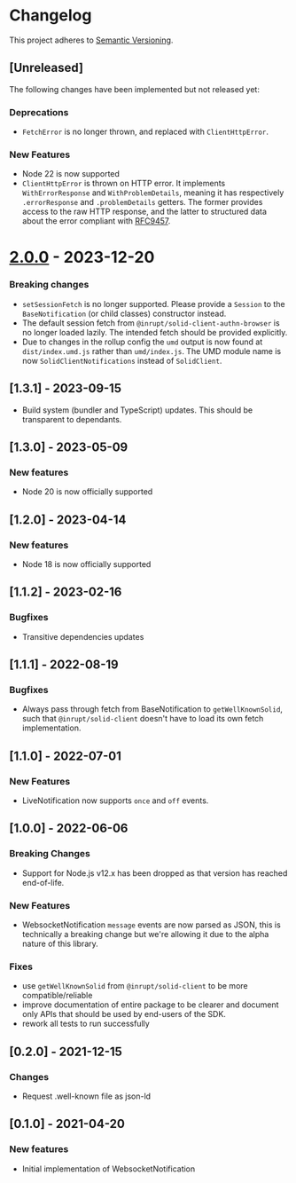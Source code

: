 # Changelog

This project adheres to [Semantic Versioning](http://semver.org/spec/v2.0.0.html).

## [Unreleased]

The following changes have been implemented but not released yet:

### Deprecations

- `FetchError` is no longer thrown, and replaced with `ClientHttpError`.

### New Features

- Node 22 is now supported
- `ClientHttpError` is thrown on HTTP error. It implements `WithErrorResponse` and `WithProblemDetails`,
  meaning it has respectively `.errorResponse` and `.problemDetails` getters. The former provides
  access to the raw HTTP response, and the latter to structured data about the error compliant with
  [RFC9457](https://www.rfc-editor.org/rfc/rfc9457).

# [2.0.0](https://github.com/inrupt/solid-client-notifications-js/releases/tag/v2.0.0) - 2023-12-20

### Breaking changes

- `setSessionFetch` is no longer supported. Please provide a `Session` to the `BaseNotification`
  (or child classes) constructor instead.
- The default session fetch from `@inrupt/solid-client-authn-browser` is no longer loaded lazily.
  The intended fetch should be provided explicitly.
- Due to changes in the rollup config the `umd` output is now found at `dist/index.umd.js` rather than `umd/index.js`.
  The UMD module name is now `SolidClientNotifications` instead of `SolidClient`.

## [1.3.1] - 2023-09-15

- Build system (bundler and TypeScript) updates. This should be transparent to dependants.

## [1.3.0] - 2023-05-09

### New features

- Node 20 is now officially supported

## [1.2.0] - 2023-04-14

### New features

- Node 18 is now officially supported

## [1.1.2] - 2023-02-16

### Bugfixes

- Transitive dependencies updates

## [1.1.1] - 2022-08-19

### Bugfixes

- Always pass through fetch from BaseNotification to `getWellKnownSolid`, such
  that `@inrupt/solid-client` doesn't have to load its own fetch implementation.

## [1.1.0] - 2022-07-01

### New Features

- LiveNotification now supports `once` and `off` events.

## [1.0.0] - 2022-06-06

### Breaking Changes

- Support for Node.js v12.x has been dropped as that version has reached end-of-life.

### New Features

- WebsocketNotification `message` events are now parsed as JSON, this is technically a breaking change but we're allowing it due to the alpha nature of this library.

### Fixes

- use `getWellKnownSolid` from `@inrupt/solid-client` to be more compatible/reliable
- improve documentation of entire package to be clearer and document only APIs that should be used by end-users of the SDK.
- rework all tests to run successfully

## [0.2.0] - 2021-12-15

### Changes

- Request .well-known file as json-ld

## [0.1.0] - 2021-04-20

### New features

- Initial implementation of WebsocketNotification

